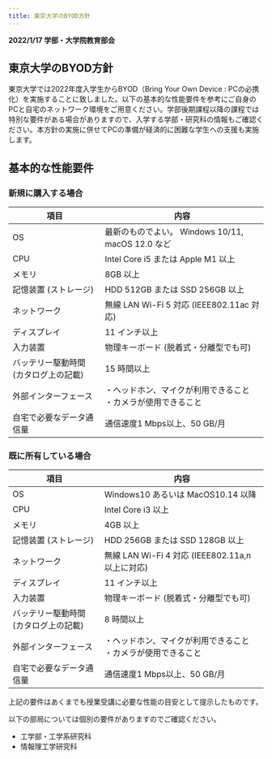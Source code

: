 ```yaml
---
title: 東京大学のBYOD方針
--- 
```


**2022/1/17 学部・大学院教育部会**

## 東京大学のBYOD方針
東京大学では2022年度入学生からBYOD（Bring Your Own Device : PCの必携化）を実施することに致しました。以下の基本的な性能要件を参考にご自身のPCと自宅のネットワーク環境をご用意ください。学部後期課程以降の課程では特別な要件がある場合がありますので、入学する学部・研究科の情報もご確認ください。本方針の実施に併せてPCの準備が経済的に困難な学生への支援も実施します。

## 基本的な性能要件
### 新規に購入する場合
| 項目 | 内容 |
| ------ | ------ |
| OS | 最新のものでよい。 Windows 10/11, macOS 12.0 など |
| CPU | Intel Core i5 または Apple M1 以上 |
| メモリ | 8GB 以上 |
| 記憶装置  (ストレージ)| HDD 512GB または SSD 256GB 以上 | 
| ネットワーク |  無線 LAN Wi-Fi 5 対応 (IEEE802.11ac 対応) |
| ディスプレイ | 11 インチ以上 | 
| 入力装置 | 物理キーボード (脱着式・分離型でも可) |
| バッテリー駆動時間 (カタログ上の記載) | 15 時間以上 |
| 外部インターフェース | ・ヘッドホン、マイクが利用できること ・カメラが使用できること |
| 自宅で必要なデータ通信量 | 通信速度1 Mbps以上、50 GB/月 |
### 既に所有している場合
| 項目 | 内容 |
| ------ | ------ |
| OS | Windows10 あるいは MacOS10.14 以降 |
| CPU | Intel Core i3 以上　|
| メモリ | 4GB 以上 |
| 記憶装置 (ストレージ) | HDD 256GB または SSD 128GB 以上|
| ネットワーク | 無線 LAN Wi-Fi 4 対応 (IEEE802.11a,n 以上に対応) |
| ディスプレイ | 11 インチ以上 |
|入力装置 | 物理キーボード (脱着式・分離型でも可) |
|バッテリー駆動時間 (カタログ上の記載) | 8 時間以上 |
| 外部インターフェース | ・ヘッドホン、マイクが利用できること ・カメラが使用できること|
| 自宅で必要なデータ通信量 | 通信速度1 Mbps以上、50 GB/月| 

上記の要件はあくまでも授業受講に必要な性能の目安として提示したものです。

以下の部局については個別の要件がありますのでご確認ください。
- 工学部・工学系研究科
- 情報理工学研究科
